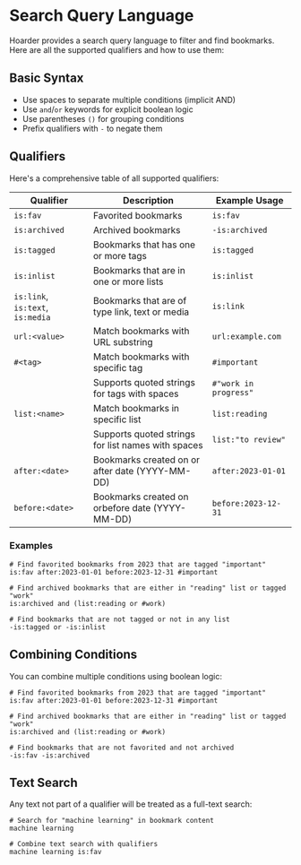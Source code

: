 # Search Query Language

Hoarder provides a search query language to filter and find bookmarks. Here are all the supported qualifiers and how to use them:

## Basic Syntax

- Use spaces to separate multiple conditions (implicit AND)
- Use `and`/`or` keywords for explicit boolean logic
- Use parentheses `()` for grouping conditions
- Prefix qualifiers with `-` to negate them

## Qualifiers

Here's a comprehensive table of all supported qualifiers:

| Qualifier                        | Description                                        | Example Usage         |
| -------------------------------- | -------------------------------------------------- | --------------------- |
| `is:fav`                         | Favorited bookmarks                                | `is:fav`              |
| `is:archived`                    | Archived bookmarks                                 | `-is:archived`        |
| `is:tagged`                      | Bookmarks that has one or more tags                | `is:tagged`           |
| `is:inlist`                      | Bookmarks that are in one or more lists            | `is:inlist`           |
| `is:link`, `is:text`, `is:media` | Bookmarks that are of type link, text or media     | `is:link`             |
| `url:<value>`                    | Match bookmarks with URL substring                 | `url:example.com`     |
| `#<tag>`                         | Match bookmarks with specific tag                  | `#important`          |
|                                  | Supports quoted strings for tags with spaces       | `#"work in progress"` |
| `list:<name>`                    | Match bookmarks in specific list                   | `list:reading`        |
|                                  | Supports quoted strings for list names with spaces | `list:"to review"`    |
| `after:<date>`                   | Bookmarks created on or after date (YYYY-MM-DD)    | `after:2023-01-01`    |
| `before:<date>`                  | Bookmarks created on orbefore date (YYYY-MM-DD)    | `before:2023-12-31`   |

### Examples

```plaintext
# Find favorited bookmarks from 2023 that are tagged "important"
is:fav after:2023-01-01 before:2023-12-31 #important

# Find archived bookmarks that are either in "reading" list or tagged "work"
is:archived and (list:reading or #work)

# Find bookmarks that are not tagged or not in any list
-is:tagged or -is:inlist
```

## Combining Conditions

You can combine multiple conditions using boolean logic:

```plaintext
# Find favorited bookmarks from 2023 that are tagged "important"
is:fav after:2023-01-01 before:2023-12-31 #important

# Find archived bookmarks that are either in "reading" list or tagged "work"
is:archived and (list:reading or #work)

# Find bookmarks that are not favorited and not archived
-is:fav -is:archived
```

## Text Search

Any text not part of a qualifier will be treated as a full-text search:

```plaintext
# Search for "machine learning" in bookmark content
machine learning

# Combine text search with qualifiers
machine learning is:fav
```

